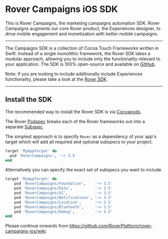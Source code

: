 # Rover Campaigns iOS SDK

This is Rover Campaigns, the marketing campaigns automation SDK.  Rover Campaigns augments our core Rover product, the Experiences designer, to drive mobile engagement and monetization with better mobile campaigns.

<hr />

The Campaigns SDK is a collection of Cocoa Touch Frameworks written in Swift. Instead of a single monolithic framework, the Rover SDK takes a modular approach, allowing you to include only the functionality relevant to your application. The SDK is 100% open-source and available on [GitHub](https://github.com/RoverPlatform/rover-ios).

Note: if you are looking to include additionally include Experiences functionality, please take a look at the [Rover SDK](https://github.com/RoverPlatform/rover-ios).

---

## Install the SDK

The recommended way to install the Rover SDK is via [Cocoapods](http://cocoapods.org/).

The Rover [Podspec](https://guides.cocoapods.org/syntax/podspec.html) breaks each of the Rover frameworks out into a separate [Subspec](https://guides.cocoapods.org/syntax/podspec.html#group_subspecs).

The simplest approach is to specify `Rover` as a dependency of your app's target which will add all required and optional subspecs to your project.

```ruby
target 'MyAppTarget' do
  pod 'RoverCampaigns', '~> 3.5'
end
```

Alternatively you can specify the exact set of subspecs you want to include.

```ruby
target 'MyAppTarget' do
    pod 'RoverCampaigns/Foundation',    '~> 3.5'
    pod 'RoverCampaigns/Data',          '~> 3.5'
    pod 'RoverCampaigns/UI',            '~> 3.5'
    pod 'RoverCampaigns/Notifications', '~> 3.5'
    pod 'RoverCampaigns/Location',      '~> 3.5'
    pod 'RoverCampaigns/Bluetooth',     '~> 3.5'
    pod 'RoverCampaigns/Debug',         '~> 3.5'
end
```

Please continue onwards from https://github.com/RoverPlatform/rover-campaigns-ios/wiki.
